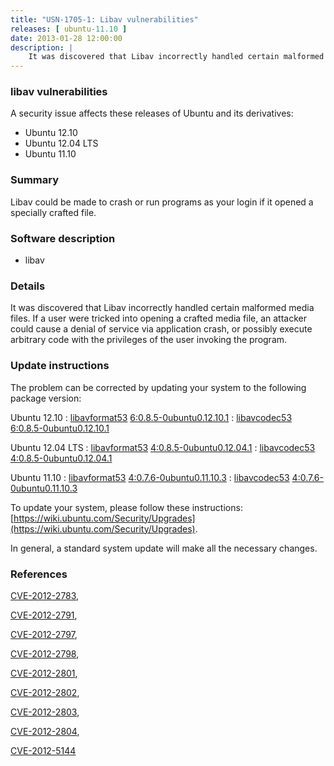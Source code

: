 ```yaml
---
title: "USN-1705-1: Libav vulnerabilities"
releases: [ ubuntu-11.10 ]
date: 2013-01-28 12:00:00
description: |
    It was discovered that Libav incorrectly handled certain malformed media files. If a user were tricked into opening a crafted media file, an attacker could cause a denial of service via application crash, or possibly execute arbitrary code with the privileges of the user invoking the program. 
--- 
```

 
### libav vulnerabilities

A security issue affects these releases of Ubuntu and its derivatives:

* Ubuntu 12.10
* Ubuntu 12.04 LTS
* Ubuntu 11.10

### Summary

Libav could be made to crash or run programs as your login if it opened a specially crafted file. 

### Software description

* libav 

### Details

It was discovered that Libav incorrectly handled certain malformed media files. If a user were tricked into opening a crafted media file, an attacker could cause a denial of service via application crash, or possibly execute arbitrary code with the privileges of the user invoking the program. 

### Update instructions

The problem can be corrected by updating your system to the following package version:

Ubuntu 12.10
 : [libavformat53](https://launchpad.net/ubuntu/+source/libav) <span> [6:0.8.5-0ubuntu0.12.10.1](https://launchpad.net/ubuntu/+source/libav/6:0.8.5-0ubuntu0.12.10.1) </span> 
 : [libavcodec53](https://launchpad.net/ubuntu/+source/libav) <span> [6:0.8.5-0ubuntu0.12.10.1](https://launchpad.net/ubuntu/+source/libav/6:0.8.5-0ubuntu0.12.10.1) </span> 

Ubuntu 12.04 LTS
 : [libavformat53](https://launchpad.net/ubuntu/+source/libav) <span> [4:0.8.5-0ubuntu0.12.04.1](https://launchpad.net/ubuntu/+source/libav/4:0.8.5-0ubuntu0.12.04.1) </span> 
 : [libavcodec53](https://launchpad.net/ubuntu/+source/libav) <span> [4:0.8.5-0ubuntu0.12.04.1](https://launchpad.net/ubuntu/+source/libav/4:0.8.5-0ubuntu0.12.04.1) </span> 

Ubuntu 11.10
 : [libavformat53](https://launchpad.net/ubuntu/+source/libav) <span> [4:0.7.6-0ubuntu0.11.10.3](https://launchpad.net/ubuntu/+source/libav/4:0.7.6-0ubuntu0.11.10.3) </span> 
 : [libavcodec53](https://launchpad.net/ubuntu/+source/libav) <span> [4:0.7.6-0ubuntu0.11.10.3](https://launchpad.net/ubuntu/+source/libav/4:0.7.6-0ubuntu0.11.10.3) </span> 

To update your system, please follow these instructions: [https://wiki.ubuntu.com/Security/Upgrades](https://wiki.ubuntu.com/Security/Upgrades).

In general, a standard system update will make all the necessary changes. 

### References

 [CVE-2012-2783](http://people.ubuntu.com/~ubuntu-security/cve/CVE-2012-2783), 

 [CVE-2012-2791](http://people.ubuntu.com/~ubuntu-security/cve/CVE-2012-2791), 

 [CVE-2012-2797](http://people.ubuntu.com/~ubuntu-security/cve/CVE-2012-2797), 

 [CVE-2012-2798](http://people.ubuntu.com/~ubuntu-security/cve/CVE-2012-2798), 

 [CVE-2012-2801](http://people.ubuntu.com/~ubuntu-security/cve/CVE-2012-2801), 

 [CVE-2012-2802](http://people.ubuntu.com/~ubuntu-security/cve/CVE-2012-2802), 

 [CVE-2012-2803](http://people.ubuntu.com/~ubuntu-security/cve/CVE-2012-2803), 

 [CVE-2012-2804](http://people.ubuntu.com/~ubuntu-security/cve/CVE-2012-2804), 

 [CVE-2012-5144](http://people.ubuntu.com/~ubuntu-security/cve/CVE-2012-5144)
 
